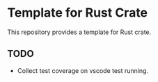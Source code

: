 # Template for Rust Crate

This repository provides a template for Rust crate.

## TODO

* Collect test coverage on vscode test running.
